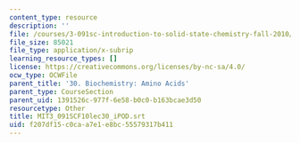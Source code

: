 ```yaml
---
content_type: resource
description: ''
file: /courses/3-091sc-introduction-to-solid-state-chemistry-fall-2010/f207df15c0caa7e1e8bc55579317b411_MIT3_091SCF10lec30_iPOD.srt
file_size: 85021
file_type: application/x-subrip
learning_resource_types: []
license: https://creativecommons.org/licenses/by-nc-sa/4.0/
ocw_type: OCWFile
parent_title: '30. Biochemistry: Amino Acids'
parent_type: CourseSection
parent_uid: 1391526c-977f-6e58-b0c0-b163bcae3d50
resourcetype: Other
title: MIT3_091SCF10lec30_iPOD.srt
uid: f207df15-c0ca-a7e1-e8bc-55579317b411
---
```

